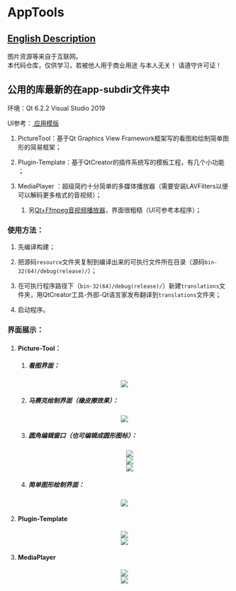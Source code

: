 # AppTools  

## [English Description](README_en.md)  

图片资源等来自于互联网。  
本代码仓库，仅供学习，若被他人用于商业用途 与本人无关！ 请遵守许可证！  



## 公用的库最新的在app-subdir文件夹中



环境：Qt 6.2.2	Visual Studio 2019  

UI参考：[ 应用模版 ](https://github.com/xtuer/template-app/tree/master/template-qt "xtuer/template-app")  

1. PictureTool：基于Qt  Graphics View Framework框架写的看图和绘制简单图形的简易框架；  

2. Plugin-Template：基于QtCreator的插件系统写的模板工程，有几个小功能 ；  

4. MediaPlayer ：超级简约十分简单的多媒体播放器（需要安装LAVFilters以便可以解码更多格式的音视频）；

   1. 另[Qt+Ffmpeg音视频播放器](https://github.com/RealChuan/FfmpegPlayer)，界面很粗糙（UI可参考本程序）；   
   
   

### 使用方法：  

1. 先编译构建；  

2. 把源码`resource`文件夹复制到编译出来的可执行文件所在目录（源码`bin-32(64)/debug(release)/`）；  

4. 在可执行程序路径下（`bin-32(64)/debug(release)/`）新建`translations`文件夹，用QtCreator工具-外部-Qt语言家发布翻译到`translations`文件夹；  

5. 启动程序。  

   

### 界面展示：  

1. #### Picture-Tool：  

   1. ##### 看图界面：  
   	<div align=center><img src="docs/ImageView.png"></div>  
   	
   2. ##### 马赛克绘制界面（橡皮擦效果）：  
   <div align=center><img src="docs/MaskEdit.png"></div>  
   
   3. ##### 圆角编辑窗口（也可编辑成圆形图标）：  

      <div align=center><img src="docs/RoundEdit_1.png"></div>  
   
      <div align=center><img src="docs/RoundEdit_2.png"></div>  
   
      <div align=center><img src="docs/RoundEdit_3.png"></div>  
   
   4. ##### 简单图形绘制界面：  
   
   <div align=center><img src="docs/DrawScene.png"></div>  
   
2. #### Plugin-Template
   
   <div align=center><img src="docs/MainWindow.png"></div>  
   
   <div align=center><img src="docs/LoginWidget.png"></div>  
   
3. #### MediaPlayer  

   <div align=center><img src="docs/MediaPlayer.png"></div>  
   
   <div align=center><img src="docs/MediaPalyer_A.SUN.png"></div>  